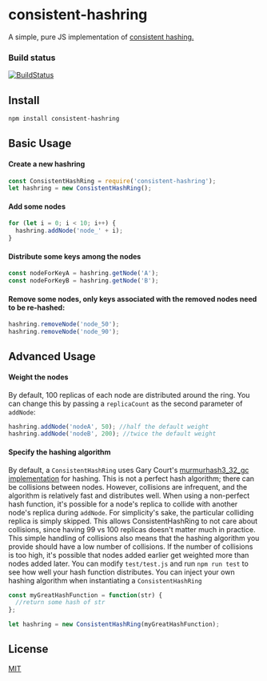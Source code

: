 # consistent-hashring

A simple, pure JS implementation of [consistent hashing.](https://en.wikipedia.org/wiki/Consistent_hashing)

### Build status

[![BuildStatus](https://secure.travis-ci.org/jhurt/consistent-hashring.png?branch=master)](http://travis-ci.org/jhurt/consistent-hashring)

## Install
```bash
npm install consistent-hashring
```

## Basic Usage

#### Create a new hashring
```js
const ConsistentHashRing = require('consistent-hashring');
let hashring = new ConsistentHashRing();
```

#### Add some nodes
```js
for (let i = 0; i < 10; i++) {
  hashring.addNode('node_' + i);
}
```

#### Distribute some keys among the nodes
```js
const nodeForKeyA = hashring.getNode('A');
const nodeForKeyB = hashring.getNode('B');
```
	
#### Remove some nodes, only keys associated with the removed nodes need to be re-hashed:
```js
hashring.removeNode('node_50');
hashring.removeNode('node_90');
```

## Advanced Usage

#### Weight the nodes
By default, 100 replicas of each node are distributed around the ring.
You can change this by passing a `replicaCount` as the second parameter of `addNode`:
```js
hashring.addNode('nodeA', 50); //half the default weight
hashring.addNode('nodeB', 200); //twice the default weight
```

#### Specify the hashing algorithm
By default, a `ConsistentHashRing` uses 
Gary Court's [murmurhash3_32_gc implementation](http://github.com/garycourt/murmurhash-js)
for hashing.
This is not a perfect hash algorithm; there can be collisions between nodes.
However, collisions are infrequent, and the algorithm is relatively fast and distributes well.
When using a non-perfect hash function, it's possible for a
node's replica to collide with another node's replica during `addNode`.
For simplicity's sake, the particular colliding replica is simply skipped.
This allows ConsistentHashRing to not care about collisions, since having 99 vs 100 replicas
doesn't matter much in practice. 
This simple handling of collisions also means that the hashing algorithm you provide should
have a low number of collisions. If the number of collisions is too high, it's possible
that nodes added earlier get weighted more than nodes added later. 
You can modify `test/test.js` and run `npm run test` to see how
well your hash function distributes.
You can inject your own hashing algorithm when instantiating a `ConsistentHashRing`

```js
const myGreatHashFunction = function(str) {
  //return some hash of str
};

let hashring = new ConsistentHashRing(myGreatHashFunction);
```

## License

[MIT](LICENSE)